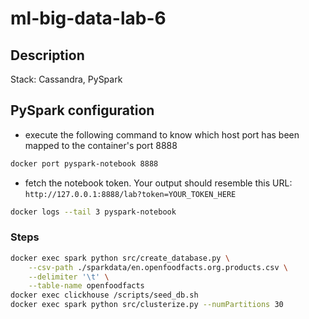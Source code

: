 # ml-big-data-lab-6

## Description

Stack: Cassandra, PySpark

## PySpark configuration

- execute the following command to know which host port has been mapped to the container's port 8888

```bash
docker port pyspark-notebook 8888
```

- fetch the notebook token. Your output should resemble this URL: `http://127.0.0.1:8888/lab?token=YOUR_TOKEN_HERE`

```bash
docker logs --tail 3 pyspark-notebook
```

### Steps

```bash
docker exec spark python src/create_database.py \
    --csv-path ./sparkdata/en.openfoodfacts.org.products.csv \
    --delimiter '\t' \
    --table-name openfoodfacts
docker exec clickhouse /scripts/seed_db.sh
docker exec spark python src/clusterize.py --numPartitions 30
```
